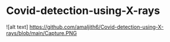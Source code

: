 # Covid-detection-using-X-rays


![alt text] https://github.com/amaljith6/Covid-detection-using-X-rays/blob/main/Capture.PNG
